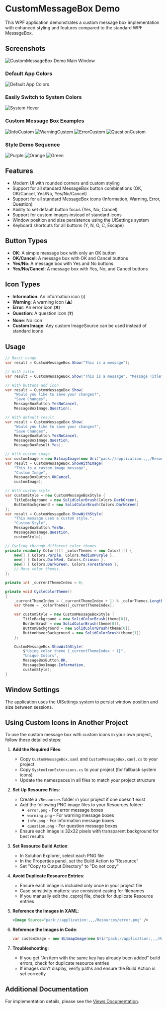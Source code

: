 # CustomMessageBox Demo

This WPF application demonstrates a custom message box implementation with enhanced styling and features compared to the standard WPF MessageBox.

## Screenshots
![CustomMessageBox Demo Main Window](Screenshots/Main.png)

### Default App Colors
![Default App Colors](Screenshots/AppColors.png)

### Easily Switch to System Colors
![System Hover](Screenshots/SystemHover.png) 

### Custom Message Box Examples
![InfoCustom](Screenshots/InfoCustom.png) ![WarningCustom](Screenshots/WarningCustom.png) ![ErrorCustom](Screenshots/ErrorCustom.png) ![QuestionCustom](Screenshots/QuestionCustom.png) 

### Style Demo Sequence

![Purple](Screenshots/Purple.png) ![Orange](Screenshots/Orange.png) ![Green](Screenshots/Green_Custom.png)


## Features

- Modern UI with rounded corners and custom styling
- Support for all standard MessageBox button combinations (OK, OK/Cancel, Yes/No, Yes/No/Cancel)
- Support for all standard MessageBox icons (Information, Warning, Error, Question)
- Ability to set default button focus (Yes, No, Cancel)
- Support for custom images instead of standard icons
- Window position and size persistence using the UISettings system
- Keyboard shortcuts for all buttons (Y, N, O, C, Escape)

## Button Types

- **OK**: A simple message box with only an OK button
- **OK/Cancel**: A message box with OK and Cancel buttons
- **Yes/No**: A message box with Yes and No buttons
- **Yes/No/Cancel**: A message box with Yes, No, and Cancel buttons

## Icon Types

- **Information**: An information icon (ℹ)
- **Warning**: A warning icon (⚠)
- **Error**: An error icon (❌)
- **Question**: A question icon (❓)
- **None**: No icon
- **Custom Image**: Any custom ImageSource can be used instead of standard icons

## Usage

```csharp
// Basic usage
var result = CustomMessageBox.Show("This is a message");

// With title
var result = CustomMessageBox.Show("This is a message", "Message Title");

// With buttons and icon
var result = CustomMessageBox.Show(
    "Would you like to save your changes?",
    "Save Changes",
    MessageBoxButton.YesNoCancel,
    MessageBoxImage.Question);

// With default result
var result = CustomMessageBox.Show(
    "Would you like to save your changes?",
    "Save Changes",
    MessageBoxButton.YesNoCancel,
    MessageBoxImage.Question,
    MessageBoxResult.Yes);

// With custom image
var customImage = new BitmapImage(new Uri("pack://application:,,,/Resources/CustomIcon.png"));
var result = CustomMessageBox.ShowWithImage(
    "This is a custom image message",
    "Custom Image",
    MessageBoxButton.OKCancel,
    customImage);

// With custom style
var customStyle = new CustomMessageBoxStyle {
    TitleBackground = new SolidColorBrush(Colors.DarkGreen),
    ButtonBackground = new SolidColorBrush(Colors.DarkGreen)
};
var result = CustomMessageBox.ShowWithStyle(
    "This message uses a custom style.",
    "Custom Style",
    MessageBoxButton.YesNo,
    MessageBoxImage.Question,
    customStyle);

// Cycling through different color themes
private readonly Color[][] _colorThemes = new Color[][] {
    new[] { Colors.Purple, Colors.MediumPurple },
    new[] { Colors.DarkRed, Colors.Crimson },
    new[] { Colors.DarkGreen, Colors.ForestGreen },
    // More color themes...
};

private int _currentThemeIndex = 0;

private void CycleColorTheme()
{
    _currentThemeIndex = (_currentThemeIndex + 1) % _colorThemes.Length;
    var theme = _colorThemes[_currentThemeIndex];

    var customStyle = new CustomMessageBoxStyle {
        TitleBackground = new SolidColorBrush(theme[0]),
        BorderBrush = new SolidColorBrush(theme[0]),
        ButtonBackground = new SolidColorBrush(theme[0]),
        ButtonHoverBackground = new SolidColorBrush(theme[1])
    };

    CustomMessageBox.ShowWithStyle(
        $"Using color theme {_currentThemeIndex + 1}",
        "Unique Colors",
        MessageBoxButton.OK,
        MessageBoxImage.Information,
        customStyle);
}
```

## Window Settings

The application uses the UISettings system to persist window position and size between sessions.

## Using Custom Icons in Another Project

To use the custom message box with custom icons in your own project, follow these detailed steps:

1. **Add the Required Files**:
   - Copy `CustomMessageBox.xaml` and `CustomMessageBox.xaml.cs` to your project
   - Copy `SystemIconExtensions.cs` to your project (for fallback system icons)
   - Update the namespaces in all files to match your project structure

2. **Set Up Resource Files**:
   - Create a `/Resources` folder in your project if one doesn't exist
   - Add the following PNG image files to your Resources folder:
     - `error.png` - For error message boxes
     - `warning.png` - For warning message boxes
     - `info.png` - For information message boxes
     - `question.png` - For question message boxes
   - Ensure each image is 32x32 pixels with transparent background for best results

3. **Set Resource Build Action**:
   - In Solution Explorer, select each PNG file
   - In the Properties panel, set the Build Action to "Resource"
   - Set "Copy to Output Directory" to "Do not copy"

4. **Avoid Duplicate Resource Entries**:
   - Ensure each image is included only once in your project file
   - Case sensitivity matters: use consistent casing for filenames
   - If you manually edit the .csproj file, check for duplicate Resource entries

5. **Reference the Images in XAML**:
   ```xml
   <Image Source="pack://application:,,,/Resources/error.png" />
   ```

6. **Reference the Images in Code**:
   ```csharp
   var customImage = new BitmapImage(new Uri("pack://application:,,,/Resources/error.png", UriKind.Absolute));
   ```

7. **Troubleshooting**:
   - If you get "An item with the same key has already been added" build errors, check for duplicate resource entries
   - If images don't display, verify paths and ensure the Build Action is set correctly

## Additional Documentation

For implementation details, please see the [Views Documentation](Views/ReadMe_CustomMessageBox.md).

